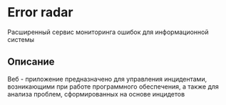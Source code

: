 # Error radar
Расширенный сервис мониторинга ошибок для информационной системы
## Описание
Веб - приложение предназначено для управления инцидентами, возникающими при работе программного обеспечения, а также для анализа проблем, сформированных на основе инцидетов
